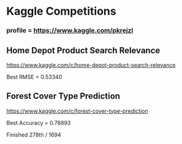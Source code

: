 # Kaggle Competitions
### profile = https://www.kaggle.com/pkrejzl

## Home Depot Product Search Relevance
https://www.kaggle.com/c/home-depot-product-search-relevance

Best RMSE = 0.53340

## Forest Cover Type Prediction
https://www.kaggle.com/c/forest-cover-type-prediction

Best Accuracy = 0.78893

Finished 278th / 1694